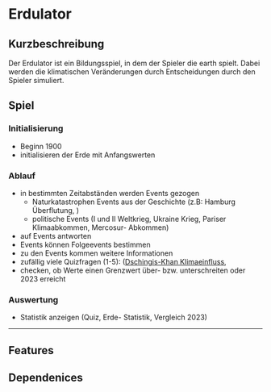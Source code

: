 # Erdulator

## Kurzbeschreibung
Der Erdulator ist ein Bildungsspiel, in dem der Spieler die earth spielt.
Dabei werden die klimatischen Veränderungen durch Entscheidungen durch den Spieler simuliert.

## Spiel
### Initialisierung
- Beginn 1900
- initialisieren der Erde mit Anfangswerten
### Ablauf
- in bestimmten Zeitabständen werden Events gezogen
    - Naturkatastrophen Events aus der Geschichte (z.B: Hamburg Überflutung, )
    - politische Events (I und II Weltkrieg, Ukraine Krieg, Pariser Klimaabkommen, Mercosur- Abkommen)
- auf Events antworten
- Events können Folgeevents bestimmen
- zu den Events kommen weitere Informationen
- zufällig viele Quizfragen (1-5): ([Dschingis-Khan Klimaeinfluss](https://newsv2.orf.at/stories/2038445/),
- checken, ob Werte einen Grenzwert über- bzw. unterschreiten oder 2023 erreicht
### Auswertung
- Statistik anzeigen (Quiz, Erde- Statistik, Vergleich 2023)

---
## Features
## Dependenices